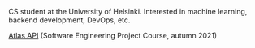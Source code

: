 <!--### Hi there 👋-->
CS student at the University of Helsinki. Interested in machine learning, backend development, DevOps, etc.

[Atlas API](https://github.com/ATLAS-ohtuprojekti/ATLAS) (Software Engineering Project Course, autumn 2021)

<!--
**valt-1/valt-1** is a ✨ _special_ ✨ repository because its `README.md` (this file) appears on your GitHub profile.

Here are some ideas to get you started:

- 🔭 I’m currently working on ...
- 🌱 I’m currently learning ...
- 👯 I’m looking to collaborate on ...
- 🤔 I’m looking for help with ...
- 💬 Ask me about ...
- 📫 How to reach me: ...
- 😄 Pronouns: ...
- ⚡ Fun fact: ...
-->
